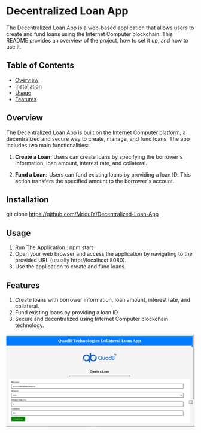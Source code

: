 # Decentralized Loan App

The Decentralized Loan App is a web-based application that allows users to create and fund loans using the Internet Computer blockchain. This README provides an overview of the project, how to set it up, and how to use it.

## Table of Contents
- [Overview](#overview)
- [Installation](#installation)
- [Usage](#usage)
- [Features](#features)

## Overview

The Decentralized Loan App is built on the Internet Computer platform, a decentralized and secure way to create, manage, and fund loans. The app includes two main functionalities:

1. **Create a Loan:** Users can create loans by specifying the borrower's information, loan amount, interest rate, and collateral.

2. **Fund a Loan:** Users can fund existing loans by providing a loan ID. This action transfers the specified amount to the borrower's account.


## Installation

git clone https://github.com/MridulY/Decentralized-Loan-App

## Usage

1. Run The Application : npm start
2. Open your web browser and access the application by navigating to the provided URL (usually http://localhost:8080).
3. Use the application to create and fund loans.

## Features

1. Create loans with borrower information, loan amount, interest rate, and collateral.
2. Fund existing loans by providing a loan ID.
3. Secure and decentralized using Internet Computer blockchain technology.


![Alt Text](./src/loan_frontend/assets/Screenshot%20%28116%29.png)
